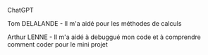 ChatGPT

Tom DELALANDE - Il m'a aidé pour les méthodes de calculs

Arthur LENNE - Il m'a aidé à debuggué mon code et à comprendre comment coder pour le mini projet
